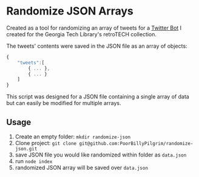 # Randomize JSON Arrays
Created as a tool for randomizing an array of tweets for a [Twitter Bot](https://github.com/PoorBillyPilgrim/gtlibrary-retrotech-twitterbot) I created for the Georgia Tech Library's retroTECH collection.

The tweets' contents were saved in the JSON file as an array of objects:
```js
{
    "tweets":[
        { ... },
        { ... }
    ]
}
```
This script was designed for a JSON file containing a single array of data but can easily be modified for multiple arrays.

## Usage
1. Create an empty folder: `mkdir randomize-json`
2. Clone project: `git clone git@github.com:PoorBillyPilgrim/randomize-json.git`
3. save JSON file you would like randomized within folder as `data.json`
4. run `node index`
5. randomized JSON array will be saved over `data.json`